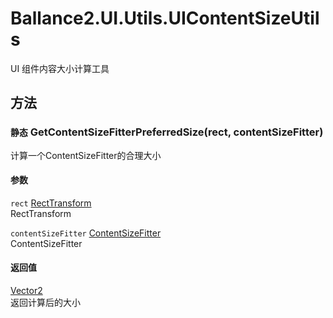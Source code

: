 ﻿# Ballance2.UI.Utils.UIContentSizeUtils 
UI 组件内容大小计算工具


## 方法



### `静态` GetContentSizeFitterPreferredSize(rect, contentSizeFitter)

计算一个ContentSizeFitter的合理大小


#### 参数


`rect` [RectTransform](https://docs.unity3d.com/ScriptReference/RectTransform.html) <br/>RectTransform

`contentSizeFitter` [ContentSizeFitter](https://docs.unity3d.com/ScriptReference/UI.ContentSizeFitter.html) <br/>ContentSizeFitter



#### 返回值

[Vector2](https://docs.unity3d.com/ScriptReference/Vector2.html) <br/>返回计算后的大小
